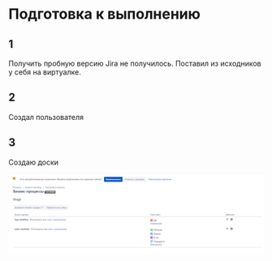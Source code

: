 # Подготовка к выполнению

## 1

Получить пробную версию Jira не получилось.
Поставил из исходников у себя на виртуалке.

## 2

Создал пользователя

## 3

Создаю доски

![Меню](Screenshot_1.png)